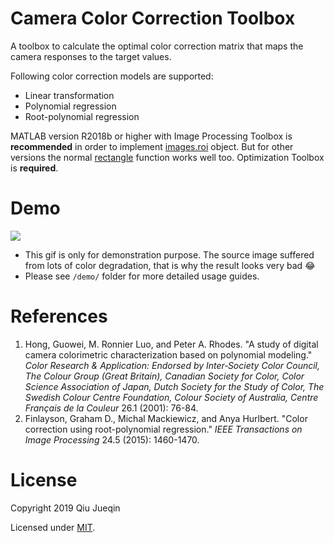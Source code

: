 # Camera Color Correction Toolbox

A toolbox to calculate the optimal color correction matrix that maps the camera responses to the target values.

Following color correction models are supported:

* Linear transformation
* Polynomial regression
* Root-polynomial regression

MATLAB version R2018b or higher with Image Processing Toolbox is **recommended** in order to implement [images.roi](https://www.mathworks.com/help/images/roi-based-processing.html) object. But for other versions the normal [rectangle](https://www.mathworks.com/help/matlab/ref/rectangle.html) function works well too. Optimization Toolbox is **required**.

# Demo

<img src="demo/screenshot.gif">

* This gif is only for demonstration purpose. The source image suffered from lots of color degradation, that is why the result looks very bad :joy:
* Please see `/demo/` folder for more detailed usage guides.

# References

1. Hong, Guowei, M. Ronnier Luo, and Peter A. Rhodes. "A study of digital camera colorimetric characterization based on polynomial modeling." *Color Research & Application: Endorsed by Inter‐Society Color Council, The Colour Group (Great Britain), Canadian Society for Color, Color Science Association of Japan, Dutch Society for the Study of Color, The Swedish Colour Centre Foundation, Colour Society of Australia, Centre Français de la Couleur* 26.1 (2001): 76-84.
2. Finlayson, Graham D., Michal Mackiewicz, and Anya Hurlbert. "Color correction using root-polynomial regression." *IEEE Transactions on Image Processing* 24.5 (2015): 1460-1470.

# License

Copyright 2019 Qiu Jueqin

Licensed under [MIT](http://opensource.org/licenses/MIT).

